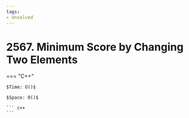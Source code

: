 ```yaml
---
tags:
- Unsolved
---
```



# 2567. Minimum Score by Changing Two Elements

=== "C++"

    $Time: O()$

    $Space: O()$

    ``` c++
    ```